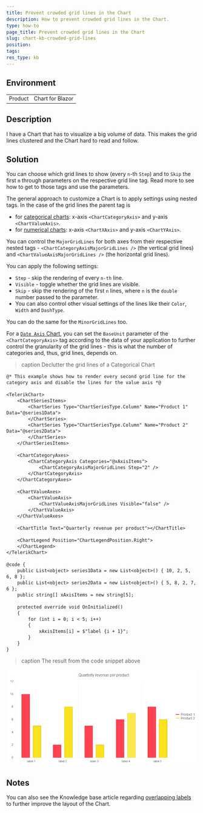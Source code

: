 ```yaml
---
title: Prevent crowded grid lines in the Chart
description: How to prevent crowded grid lines in the Chart.
type: how-to
page_title: Prevent crowded grid lines in the Chart
slug: chart-kb-crowded-grid-lines
position:
tags:
res_type: kb
---
```


## Environment
<table>
	<tbody>
		<tr>
			<td>Product</td>
			<td>Chart for Blazor</td>
		</tr>
	</tbody>
</table>


## Description

I have a Chart that has to visualize a big volume of data. This makes the grid lines clustered and the Chart hard to read and follow.

## Solution

You can choose which grid lines to show (every `n`-th `Step`) and to `Skip` the first `m` through parameters on the respective grid line tag. Read more to see how to get to those tags and use the parameters.

The general approach to customize a Chart is to apply settings using nested tags. In the case of the grid lines the parent tag is

* for [categorical charts](slug:components/chart/databind#series-types): x-axis `<ChartCategoryAxis>` and y-axis `<ChartValueAxis>`.
* for [numerical charts](slug:components/chart/databind#series-types): x-axis `<ChartXAxis>` and y-axis `<ChartYAxis>`.

You can control the `MajorGridLines` for both axes from their respective nested tags - `<ChartCategoryAxisMajorGridLines />` (the vertical grid lines) and `<ChartValueAxisMajorGridLines />` (the horizontal grid lines).

You can apply the following settings:
* `Step` - skip the rendering of every `n-th` line.
* `Visible` - toggle whether the grid lines are visible.
* `Skip` - skip the rendering of the first `n` lines, where `n` is the `double` number passed to the parameter.
* You can also control other visual settings of the lines like their `Color`, `Width` and `DashType`.

You can do the same for the `MinorGridLines` too.

For a [`Date Axis` Chart](slug:components/chart/date-axis), you can set the `BaseUnit` parameter of the `<ChartCategoryAxis>` tag according to the data of your application to further control the granularity of the grid lines - this is what the number of categories and, thus, grid lines, depends on.

>caption Declutter the grid lines of a Categorical Chart

````RAZOR
@* This example shows how to render every second grid line for the category axis and disable the lines for the value axis *@

<TelerikChart>
    <ChartSeriesItems>
        <ChartSeries Type="ChartSeriesType.Column" Name="Product 1" Data="@series1Data">
        </ChartSeries>
        <ChartSeries Type="ChartSeriesType.Column" Name="Product 2" Data="@series2Data">
        </ChartSeries>
    </ChartSeriesItems>

    <ChartCategoryAxes>
        <ChartCategoryAxis Categories="@xAxisItems">
            <ChartCategoryAxisMajorGridLines Step="2" />
        </ChartCategoryAxis>
    </ChartCategoryAxes>

    <ChartValueAxes>
        <ChartValueAxis>
            <ChartValueAxisMajorGridLines Visible="false" />
        </ChartValueAxis>
    </ChartValueAxes>

    <ChartTitle Text="Quarterly revenue per product"></ChartTitle>

    <ChartLegend Position="ChartLegendPosition.Right">
    </ChartLegend>
</TelerikChart>

@code {
    public List<object> series1Data = new List<object>() { 10, 2, 5, 6, 8 };
    public List<object> series2Data = new List<object>() { 5, 8, 2, 7, 6 };
    public string[] xAxisItems = new string[5];

    protected override void OnInitialized()
    {
        for (int i = 0; i < 5; i++)
        {
            xAxisItems[i] = $"label {i + 1}";
        }
    }
}

````

>caption The result from the code snippet above

![customize chart grid lines](images/chart-grid-lines-example.png)


## Notes

You can also see the Knowledge base article regarding [overlapping labels](slug:chart-kb-crowded-labels) to further improve the layout of the Chart.
